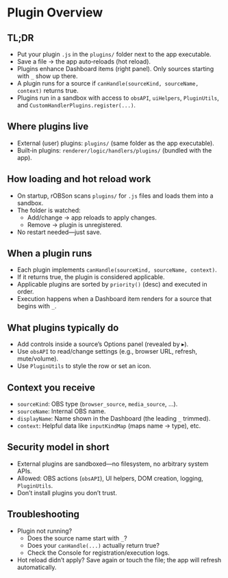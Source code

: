 # Plugin Overview

## TL;DR

- Put your plugin `.js` in the `plugins/` folder next to the app executable.
- Save a file → the app auto‑reloads (hot reload).
- Plugins enhance Dashboard items (right panel). Only sources starting with `_` show up there.
- A plugin runs for a source if `canHandle(sourceKind, sourceName, context)` returns true.
- Plugins run in a sandbox with access to `obsAPI`, `uiHelpers`, `PluginUtils`, and `CustomHandlerPlugins.register(...)`.

## Where plugins live

- External (user) plugins: `plugins/` (same folder as the app executable).
- Built‑in plugins: `renderer/logic/handlers/plugins/` (bundled with the app).

## How loading and hot reload work

- On startup, rOBSon scans `plugins/` for `.js` files and loads them into a sandbox.
- The folder is watched:
  - Add/change → app reloads to apply changes.
  - Remove → plugin is unregistered.
- No restart needed—just save.

## When a plugin runs

- Each plugin implements `canHandle(sourceKind, sourceName, context)`.
- If it returns true, the plugin is considered applicable.
- Applicable plugins are sorted by `priority()` (desc) and executed in order.
- Execution happens when a Dashboard item renders for a source that begins with `_`.

## What plugins typically do

- Add controls inside a source’s Options panel (revealed by ▸).
- Use `obsAPI` to read/change settings (e.g., browser URL, refresh, mute/volume).
- Use `PluginUtils` to style the row or set an icon.

## Context you receive

- `sourceKind`: OBS type (`browser_source`, `media_source`, …).
- `sourceName`: Internal OBS name.
- `displayName`: Name shown in the Dashboard (the leading `_` trimmed).
- `context`: Helpful data like `inputKindMap` (maps name → type), etc.

## Security model in short

- External plugins are sandboxed—no filesystem, no arbitrary system APIs.
- Allowed: OBS actions (`obsAPI`), UI helpers, DOM creation, logging, `PluginUtils`.
- Don’t install plugins you don’t trust.

## Troubleshooting

- Plugin not running?
  - Does the source name start with `_`?
  - Does your `canHandle(...)` actually return true?
  - Check the Console for registration/execution logs.
- Hot reload didn’t apply? Save again or touch the file; the app will refresh automatically.